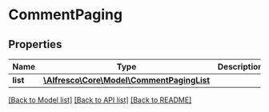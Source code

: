 # CommentPaging

## Properties
Name | Type | Description | Notes
------------ | ------------- | ------------- | -------------
**list** | [**\Alfresco\Core\Model\CommentPagingList**](CommentPagingList.md) |  | [optional] 

[[Back to Model list]](../README.md#documentation-for-models) [[Back to API list]](../README.md#documentation-for-api-endpoints) [[Back to README]](../README.md)


